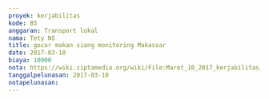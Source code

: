 ```yaml
---
proyek: kerjabilitas
kode: B5
anggaran: Transport lokal
nama: Tety NS
title: gocar makan siang monitoring Makassar
date: 2017-03-10
biaya: 10000
nota: https://wiki.ciptamedia.org/wiki/File:Maret_10_2017_kerjabilitas_B5_gocar_monev_makassar_tety.jpg
tanggalpelunasan: 2017-03-10
notapelunasan:
---
```

